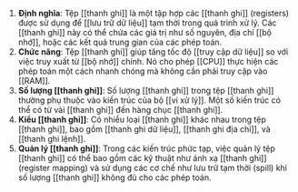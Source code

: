1. **Định nghĩa**: Tệp [[thanh ghi]] là một tập hợp các [[thanh ghi]] (registers) được sử dụng để [[lưu trữ dữ liệu]] tạm thời trong quá trình xử lý. Các [[thanh ghi]] này có thể chứa các giá trị như số nguyên, địa chỉ [[bộ nhớ]], hoặc các kết quả trung gian của các phép toán.
2. **Chức năng**: Tệp [[thanh ghi]] giúp tăng tốc độ [[truy cập dữ liệu]] so với việc truy xuất từ [[bộ nhớ]] chính. Nó cho phép [[CPU]] thực hiện các phép toán một cách nhanh chóng mà không cần phải truy cập vào [[RAM]].
3. **Số lượng [[thanh ghi]]**: Số lượng [[thanh ghi]] trong tệp [[thanh ghi]] thường phụ thuộc vào kiến trúc của bộ [[vi xử lý]]. Một số kiến trúc có thể có từ vài [[thanh ghi]] đến hàng chục [[thanh ghi]].
4. **Kiểu [[thanh ghi]]**: Có nhiều loại [[thanh ghi]] khác nhau trong tệp [[thanh ghi]], bao gồm [[thanh ghi dữ liệu]], [[thanh ghi địa chỉ]], và [[thanh ghi lệnh]].
5. **Quản lý [[thanh ghi]]**: Trong các kiến trúc phức tạp, việc quản lý tệp [[thanh ghi]] có thể bao gồm các kỹ thuật như ánh xạ [[thanh ghi]] (register mapping) và sử dụng các cơ chế như lưu trữ tạm thời (spill) khi số lượng [[thanh ghi]] không đủ cho các phép toán.

